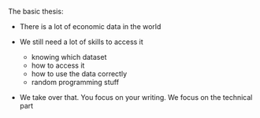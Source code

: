 The basic thesis:
- There is a lot of economic data in the world
- We still need a lot of skills to access it
  - knowing which dataset
  - how to access it
  - how to use the data correctly
  - random programming stuff

- We take over that. You focus on your writing. We focus on the technical part

